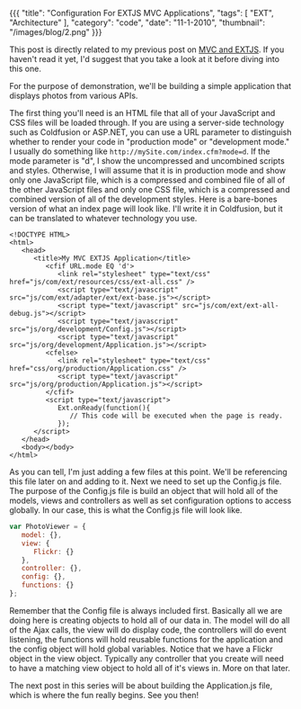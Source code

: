 {{{
    "title": "Configuration For EXTJS MVC Applications",
    "tags": [ "EXT", "Architecture" ],
    "category": "code",
    "date": "11-1-2010",
    "thumbnail": "/images/blog/2.png"
}}}

This post is directly related to my previous post on [MVC and EXTJS](/blog/mvc-and-extjs-1-introduction/).   If you haven't read it yet, I'd suggest that you take a look at it before diving into this one.

For the purpose of demonstration, we'll be building a simple application that displays photos from various APIs.

The first thing you'll need is an HTML file that all of your JavaScript and CSS files will be loaded through.  If you are using a server-side technology such as Coldfusion or ASP.NET, you can use a URL parameter to distinguish whether to render your code in "production mode" or "development mode."  I usually do something like `http://mySite.com/index.cfm?mode=d`. If the mode parameter is "d", I show the uncompressed and uncombined scripts and styles.  Otherwise, I will assume that it is in production mode and show only one JavaScript file, which is a compressed and combined file of all of the other JavaScript files and only one CSS file, which is a compressed and combined version of all of the development styles.  Here is a bare-bones version of what an index page will look like.  I'll write it in Coldfusion, but it can be translated to whatever technology you use.

```html4strict
<!DOCTYPE HTML>
<html>
   <head>
      <title>My MVC EXTJS Application</title>
         <cfif URL.mode EQ 'd'>
            <link rel="stylesheet" type="text/css" href="js/com/ext/resources/css/ext-all.css" />
            <script type="text/javascript" src="js/com/ext/adapter/ext/ext-base.js"></script>
            <script type="text/javascript" src="js/com/ext/ext-all-debug.js"></script>
            <script type="text/javascript" src="js/org/development/Config.js"></script>
            <script type="text/javascript" src="js/org/development/Application.js"></script>
         <cfelse>
            <link rel="stylesheet" type="text/css" href="css/org/production/Application.css" />
            <script type="text/javascript" src="js/org/production/Application.js"></script>
         </cfif>
         <script type="text/javascript">
            Ext.onReady(function(){
               // This code will be executed when the page is ready.
            });
      </script>
   </head>
   <body></body>
</html>
```

As you can tell, I'm just adding a few files at this point.  We'll be referencing this file later on and adding to it.  Next we need to set up the Config.js file.  The purpose of the Config.js file is build an object that will hold all of the models, views and controllers as well as set configuration options to access globally.  In our case, this is what the Config.js file will look like.

```javascript
var PhotoViewer = {
   model: {},
   view: {
      Flickr: {}
   },
   controller: {},
   config: {},
   functions: {}
};
```

Remember that the Config file is always included first.  Basically all we are doing here is creating objects to hold all of our data in.  The model will do all of the Ajax calls, the view will do display code, the controllers will do event listening, the functions will hold reusable functions for the application and the config object will hold global variables.  Notice that we have a Flickr object in the view object.  Typically any controller that you create will need to have a matching view object to hold all of it's views in.  More on that later.

The next post in this series will be about building the Application.js file, which is where the fun really begins.  See you then!
